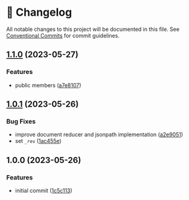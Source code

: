 <!-- markdownlint-disable --><!-- textlint-disable -->

# 📓 Changelog

All notable changes to this project will be documented in this file. See
[Conventional Commits](https://conventionalcommits.org) for commit guidelines.

## [1.1.0](https://github.com/mariuslundgard/fake-sanity-client/compare/v1.0.1...v1.1.0) (2023-05-27)

### Features

- public members ([a7e8107](https://github.com/mariuslundgard/fake-sanity-client/commit/a7e81074ab0fded0361b12f671ca34c31e273930))

## [1.0.1](https://github.com/mariuslundgard/fake-sanity-client/compare/v1.0.0...v1.0.1) (2023-05-26)

### Bug Fixes

- improve document reducer and jsonpath implementation ([a2e9051](https://github.com/mariuslundgard/fake-sanity-client/commit/a2e90514533227f2fe0242ce35164599cd867ac8))
- set `_rev` ([1ac455e](https://github.com/mariuslundgard/fake-sanity-client/commit/1ac455e7859aecf7e30af62a6c86f800d456f1a3))

## 1.0.0 (2023-05-26)

### Features

- initial commit ([1c5c113](https://github.com/mariuslundgard/fake-sanity-client/commit/1c5c113f8d0bfce286e0d90fd256f3cddcb1f02f))
